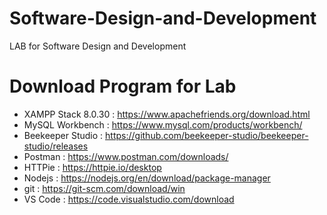 # Software-Design-and-Development
LAB for Software Design and Development

# Download Program for Lab
* XAMPP Stack 8.0.30 : https://www.apachefriends.org/download.html
* MySQL Workbench : https://www.mysql.com/products/workbench/
* Beekeeper Studio : https://github.com/beekeeper-studio/beekeeper-studio/releases
* Postman : https://www.postman.com/downloads/
* HTTPie : https://httpie.io/desktop
* Nodejs : https://nodejs.org/en/download/package-manager
* git : https://git-scm.com/download/win
* VS Code : https://code.visualstudio.com/download
